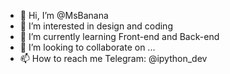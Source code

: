 - 👋 Hi, I’m @MsBanana
- 👀 I’m interested in design and coding
- 🌱 I’m currently learning Front-end and Back-end
- 💞️ I’m looking to collaborate on ...
- 📫 How to reach me Telegram: @ipython_dev

<!---
MsBanana/MsBanana is a ✨ special ✨ repository because its `README.md` (this file) appears on your GitHub profile.
You can click the Preview link to take a look at your changes.
--->
